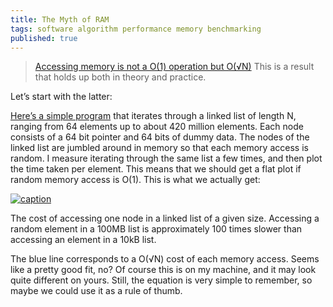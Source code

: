```yaml
---
title: The Myth of RAM
tags: software algorithm performance memory benchmarking
published: true
---
```

> [Accessing memory is not a O(1) operation but O(√N)](http://www.ilikebigbits.com/blog/2014/4/21/the-myth-of-ram-part-i) This is a result that holds up both in theory and practice.

Let’s start with the latter:
 
[Here’s a simple program](https://github.com/emilk/ram_bench) that iterates through a linked list of length N, ranging from 64 elements up to about 420 million elements. Each node consists of a 64 bit pointer and 64 bits of dummy data. The nodes of the linked list are jumbled around in memory so that each memory access is random. I measure iterating through the same list a few times, and then plot the time taken per element. This means that we should get a flat plot if random memory access is O(1). This is what we actually get:

[![caption](https://static1.squarespace.com/static/5354e693e4b066e96f71ee36/t/5354ed41e4b0a5b6402475c7/1398074690302/?format=1500w)]()

The cost of accessing one node in a linked list of a given size. Accessing a random element in a 100MB list is approximately 100 times slower than accessing an element in a 10kB list.

The blue line corresponds to a O(√N) cost of each memory access. Seems like a pretty good fit, no? Of course this is on my machine, and it may look quite different on yours. Still, the equation is very simple to remember, so maybe we could use it as a rule of thumb.
